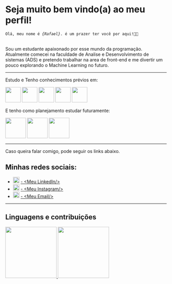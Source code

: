 <h1>Seja muito bem vindo(a) ao meu perfil!</h1>
<code>Olá, meu nome é <em>{Rafael}</em>. é um prazer ter você por aqui!&#x1F44B;&#x1F603;</code><br><br>
<p>Sou um estudante apaixonado por esse mundo da programação. Atualmente comecei na faculdade de Analise e Desenvolvimento de sistemas (ADS) e pretendo trabalhar na area de front-end e me divertir um pouco explorando o Machine Learning no futuro.</p>
<hr>
<div>
  <p>Estudo e Tenho conhecimentos prévios em:</p>
  <img src="https://cdn.jsdelivr.net/gh/devicons/devicon/icons/html5/html5-plain-wordmark.svg"  style="width: 3rem;">
  <img src="https://cdn.jsdelivr.net/gh/devicons/devicon/icons/css3/css3-plain-wordmark.svg" style="width: 3rem;">
  <img src="https://cdn.jsdelivr.net/gh/devicons/devicon/icons/javascript/javascript-original.svg" style="width: 3rem;">
  <img src="https://cdn.jsdelivr.net/gh/devicons/devicon/icons/nodejs/nodejs-plain.svg" style="width: 3rem">
  <img src="https://cdn.jsdelivr.net/gh/devicons/devicon/icons/python/python-original.svg" style="width: 3rem;">

  <p>E tenho como planejamento estudar futuramente:</p>
  <img src="https://cdn.jsdelivr.net/gh/devicons/devicon/icons/react/react-original-wordmark.svg" style="width: 4rem;">
  <img src="https://cdn.jsdelivr.net/gh/devicons/devicon/icons/sass/sass-original.svg" style="width: 4rem">
  <img src="https://cdn.jsdelivr.net/gh/devicons/devicon/icons/mysql/mysql-original-wordmark.svg" style="width: 4rem">
</div>
<hr>
<div>
     <p>Caso queira falar comigo, pode seguir os links abaixo.</p>
     <h2>Minhas redes sociais:</h2>
     <ul>
          <li>
               <img src="https://cdn.jsdelivr.net/gh/devicons/devicon/icons/linkedin/linkedin-original.svg" style="width:20px;">
               <a href="https://www.linkedin.com/in/rafaell-duque-3b6125246" target="_blank"> - &lt;Meu LinkedIn/&gt;</a>
          </li>
          <li>
               <img src="https://cdn.iconscout.com/icon/free/png-256/instagram-216-721958.png" style="width: 20px;">
               <a href="https://www.instagram.com/rafael_duque04/" target="_blank"> - &lt;Meu Instagram/&gt;</a>
          </li>
       <!-- 
          <li>
               <img src="https://cdn.jsdelivr.net/gh/devicons/devicon/icons/twitter/twitter-original.svg" style="width: 20px;">
               <a href="https://twitter.com/duque_rafaell" target="_blank"> - &lt;Meu Twitter/&gt;</a>
          </li>
        -->
          <li>
            <img src="https://comtele.com.br/wp-content/uploads/2021/08/7969340901574338609-512.png" style="width: 20px">
            <a href="mailto:rafaellduque049@gmail.com"> - &lt;Meu Email/&gt;</a>
          </li>
     </ul>
</div>
<hr>
<div>
  <h2>Linguagens e contribuições</h2>
  <a href="https://github.com/RafaelDuque049">
  <img height="160em" src="https://github-readme-stats.vercel.app/api/top-langs/?username=RafaelDuque049&layout=compact&langs_count=7&theme=dracula"/>
  <img height="160em" src="https://github-readme-stats.vercel.app/api?username=RafaelDuque049&show_icons=true&theme=dracula&include_all_commits=true&count_private=true"/>
</div>

<!---
RafaelDuque049/RafaelDuque049 is a ✨ special ✨ repository because its `README.md` (this file) appears on your GitHub profile.
You can click the Preview link to take a look at your changes.
--->
